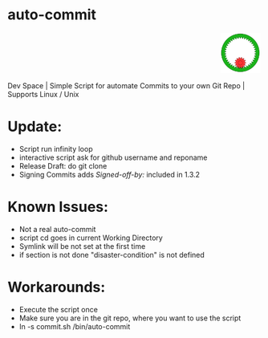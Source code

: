 <p align="left">
<h1> auto-commit </h1>
</p>

<p align="right">
  <img src="./Animated_internal_gear.gif" width="80" height="80">
</p>

Dev Space | Simple Script for automate Commits to your own Git Repo | Supports Linux / Unix

# Update:

- Script run infinity loop
- interactive script ask for github username and reponame
- Release Draft: do git clone
- Signing Commits adds *Signed-off-by:* included in 1.3.2

# Known Issues:

- Not a real auto-commit
- script cd goes in current Working Directory
- Symlink will be not set at the first time
- if section is not done "disaster-condition" is not defined

# Workarounds:

- Execute the script once
- Make sure you are in the git repo, where you want to use the script
- ln -s commit.sh /bin/auto-commit
